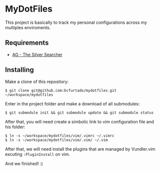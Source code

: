 MyDotFiles
==========

This project is basically to track my personal configurations across my multiples enviroments.

Requirements
------------
- [AG - The Silver Searcher](https://github.com/ggreer/the_silver_searcher)

Installing
----------

Make a clone of this repository:
```
$ git clone git@github.com:bcfurtado/mydotfiles.git ~/workspace/mydotfiles
```
Enter in the project folder and make a download of all submodules:
```
$ git submodule init && git submodule update && git submodule status
```

After that, you will need create a simbolic link to vim configuration file and his folder:

```
$ ln -s ~/workspace/mydotfiles/vim/.vimrc ~/.vimrc
$ ln -s ~/workspace/mydotfiles/vim/.vim/ ~/.vim
```

After that, we will need install the plugins that are managed by Vundler.vim excuting ```:PluginInstall``` on vim.

And we finished! :)

